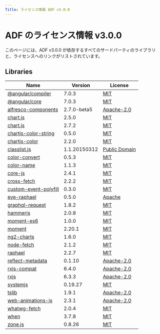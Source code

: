 ```yaml
---
Title: ライセンス情報 ADF v3.0.0
---
```


# ADF のライセンス情報 v3.0.0

このページには、ADF v3.0.0 が依存するすべてのサードパーティのライブラリと、ライセンスへのリンクがリストされています。

## Libraries

| Name | Version | License |
| --- | --- | --- |
| [@angular/compiler](https://github.com/angular/angular) | 7.0.3 | [MIT](http://www.opensource.org/licenses/MIT) |
| [@angular/core](https://github.com/angular/angular) | 7.0.3 | [MIT](http://www.opensource.org/licenses/MIT) |
| [alfresco-components](https://github.com/Alfresco/alfresco-ng2-components) | 2.7.0-beta5 | [Apache-2.0](http://www.apache.org/licenses/LICENSE-2.0) |
| [chart.js](https://github.com/chartjs/Chart.js) | 2.5.0 | [MIT](http://www.opensource.org/licenses/MIT) |
| [chart.js](https://github.com/chartjs/Chart.js) | 2.7.2 | [MIT](http://www.opensource.org/licenses/MIT) |
| [chartjs-color-string](https://github.com/chartjs/chartjs-color-string) | 0.5.0 | [MIT](http://www.opensource.org/licenses/MIT) |
| [chartjs-color](https://github.com/chartjs/chartjs-color) | 2.2.0 | [MIT](http://www.opensource.org/licenses/MIT) |
| [classlist.js](https://github.com/eligrey/classList.js) | 1.1.20150312 | [Public Domain](http://opendatacommons.org/licenses/pddl/1.0/) |
| [color-convert](https://github.com/harthur/color-convert) | 0.5.3 | [MIT](http://www.opensource.org/licenses/MIT) |
| [color-name](https://github.com/dfcreative/color-name) | 1.1.3 | [MIT](http://www.opensource.org/licenses/MIT) |
| [core-js](https://github.com/zloirock/core-js) | 2.4.1 | [MIT](http://www.opensource.org/licenses/MIT) |
| [cross-fetch](https://github.com/lquixada/cross-fetch) | 2.2.2 | [MIT](http://www.opensource.org/licenses/MIT) |
| [custom-event-polyfill](https://github.com/krambuhl/custom-event-polyfill) | 0.3.0 | [MIT](http://www.opensource.org/licenses/MIT) |
| [eve-raphael](https://github.com/tomasAlabes/eve) | 0.5.0 | [Apache](http://www.apache.org/licenses/LICENSE-2.0) |
| [graphql-request](https://github.com/graphcool/graphql-request) | 1.8.2 | [MIT](http://www.opensource.org/licenses/MIT) |
| [hammerjs](https://github.com/hammerjs/hammer.js) | 2.0.8 | [MIT](http://www.opensource.org/licenses/MIT) |
| [moment-es6](https://github.com/Agamnentzar/moment-es6) | 1.0.0 | [MIT](http://www.opensource.org/licenses/MIT) |
| [moment](https://github.com/moment/moment) | 2.20.1 | [MIT](http://www.opensource.org/licenses/MIT) |
| [ng2-charts](https://github.com/valor-software/ng2-charts) | 1.6.0 | [MIT](http://www.opensource.org/licenses/MIT) |
| [node-fetch](https://github.com/bitinn/node-fetch) | 2.1.2 | [MIT](http://www.opensource.org/licenses/MIT) |
| [raphael](https://github.com/DmitryBaranovskiy/raphael) | 2.2.7 | [MIT](http://www.opensource.org/licenses/MIT) |
| [reflect-metadata](https://github.com/rbuckton/reflect-metadata) | 0.1.10 | [Apache-2.0](http://www.apache.org/licenses/LICENSE-2.0) |
| [rxjs-compat](https://github.com/ReactiveX/rxjs/tree/master/compat) | 6.4.0 | [Apache-2.0](http://www.apache.org/licenses/LICENSE-2.0) |
| [rxjs](https://github.com/reactivex/rxjs) | 6.3.3 | [Apache-2.0](http://www.apache.org/licenses/LICENSE-2.0) |
| [systemjs](https://github.com/systemjs/systemjs) | 0.19.27 | [MIT](http://www.opensource.org/licenses/MIT) |
| [tslib](https://github.com/Microsoft/tslib) | 1.9.1 | [Apache-2.0](http://www.apache.org/licenses/LICENSE-2.0) |
| [web-animations-js](https://github.com/web-animations/web-animations-js) | 2.3.1 | [Apache-2.0](http://www.apache.org/licenses/LICENSE-2.0) |
| [whatwg-fetch](https://github.com/github/fetch) | 2.0.4 | [MIT](http://www.opensource.org/licenses/MIT) |
| [when](https://github.com/cujojs/when) | 3.7.8 | [MIT](http://www.opensource.org/licenses/MIT) |
| [zone.js](https://github.com/angular/zone.js) | 0.8.26 | [MIT](http://www.opensource.org/licenses/MIT) |
